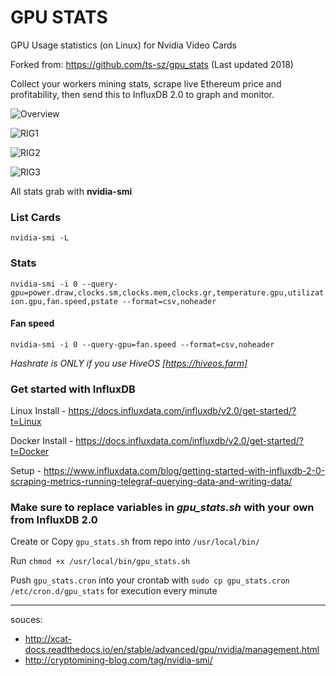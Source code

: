 # GPU STATS
GPU Usage statistics (on Linux) for Nvidia Video Cards

Forked from: https://github.com/ts-sz/gpu_stats (Last updated 2018)


Collect your workers mining stats, scrape live Ethereum price and profitability, then send this to InfluxDB 2.0 to graph and monitor.

![Overview](https://i.imgur.com/pIr7JM1.png)

![RIG1](https://i.imgur.com/4jkWoPk.png)

![RIG2](https://i.imgur.com/RJk64wv.png)

![RIG3](https://i.imgur.com/mmhwURX.png)

All stats grab with **nvidia-smi**

### List Cards
`nvidia-smi -L`

### Stats
`nvidia-smi -i 0 --query-gpu=power.draw,clocks.sm,clocks.mem,clocks.gr,temperature.gpu,utilization.gpu,fan.speed,pstate --format=csv,noheader`

#### Fan speed
`nvidia-smi -i 0 --query-gpu=fan.speed --format=csv,noheader`

_Hashrate is ONLY if you use HiveOS [https://hiveos.farm]_

### Get started with InfluxDB

Linux Install - https://docs.influxdata.com/influxdb/v2.0/get-started/?t=Linux

Docker Install - https://docs.influxdata.com/influxdb/v2.0/get-started/?t=Docker


Setup - https://www.influxdata.com/blog/getting-started-with-influxdb-2-0-scraping-metrics-running-telegraf-querying-data-and-writing-data/

### Make sure to replace variables in *gpu_stats.sh* with your own from InfluxDB 2.0
Create or Copy `gpu_stats.sh` from repo into `/usr/local/bin/`

Run `chmod +x /usr/local/bin/gpu_stats.sh`

Push `gpu_stats.cron` into your crontab with `sudo cp gpu_stats.cron /etc/cron.d/gpu_stats` for execution every minute

---
souces:
* http://xcat-docs.readthedocs.io/en/stable/advanced/gpu/nvidia/management.html
* http://cryptomining-blog.com/tag/nvidia-smi/
